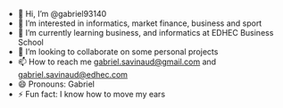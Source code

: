 - 👋 Hi, I’m @gabriel93140
- 👀 I’m interested in informatics, market finance, business and sport
- 🌱 I’m currently learning business, and informatics at EDHEC Business School
- 💞️ I’m looking to collaborate on some personal projects
- 📫 How to reach me gabriel.savinaud@gmail.com and gabriel.savinaud@edhec.com
- 😄 Pronouns: Gabriel
- ⚡ Fun fact: I know how to move my ears

<!---
gabriel93140/gabriel93140 is a ✨ special ✨ repository because its `README.md` (this file) appears on your GitHub profile.
You can click the Preview link to take a look at your changes.
--->
